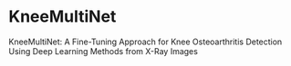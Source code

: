 # KneeMultiNet
KneeMultiNet: A Fine-Tuning Approach for Knee Osteoarthritis Detection Using Deep Learning Methods from X-Ray Images
